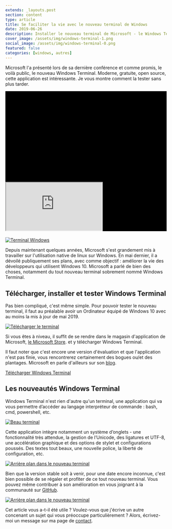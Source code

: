 ```yaml
---
extends: _layouts.post
section: content
type: article
title: Se faciliter la vie avec le nouveau terminal de Windows
date: 2019-06-26
description: Installer le nouveau terminal de Microsoft - le Windows Terminal, tout beau et le tester sans plus attendre
cover_image: /assets/img/windows-terminal-1.png
social_image: /assets/img/windows-terminal-0.png
featured: false
categories: [windows, autres]
---
```


Microsoft l'a présenté lors de sa dernière conférence et comme promis, le voilà public, le nouveau Windows Terminal. Moderne, gratuite, open source, cette application est intéressante. Je vous montre comment la tester sans plus tarder.

<div style="left: 0px; width: 100%; height: auto; position: relative; padding-bottom: 0px;">
	<div class="relative h-0" style="padding-top: 56.25%; background-color: #000; margin-bottom: 1.2rem;" >
		<iframe class="block h-full absolute w-full m-0 p-0" style="top: 0;" src="https://www.youtube.com/embed/8gw0rXPMMPE?rel=0" allowfullscreen="" scrolling="no" allow="autoplay; encrypted-media"></iframe>
	</div>
</div>

[![Terminal Windows](https://images.frandroid.com/wp-content/uploads/2019/05/microsoft-windows-terminal-linux.jpg)](https://images.frandroid.com/wp-content/uploads/2019/05/microsoft-windows-terminal-linux.jpg)

Depuis maintenant quelques années, Microsoft s'est grandement mis à travailler sur l'utilisation native de linux sur Windows. En mai dernier, il a dévoilé publiquement ses plans, avec comme objectif : améliorer la vie des développeurs qui utilisent Windows 10. Microsoft a parlé de bien des choses, notamment du tout nouveau terminal sobrement nommé Windows Terminal.

## Télécharger, installer et tester Windows Terminal

Pas bien compliqué, c'est même simple. Pour pouvoir tester le nouveau terminal, il faut au préalable avoir un Ordinateur équipé de Windows 10 avec au moins la mis à jour de mai 2019.

[![Télécharger le terminal](/assets/img/telechargement-terminal-windows.png)](/assets/img/telechargement-terminal-windows.png)

Si vous êtes à niveau, il suffit de se rendre dans le magasin d'application de Microsoft, [le Microsoft Store](https://www.microsoft.com/fr-fr/p/windows-terminal-preview/9n0dx20hk701?activetab=pivot:overviewtab). et y télécharger Windows Terminal.

Il faut noter que c'est encore une version d'évaluation et que l'application n'est pas finie, vous rencontrerez certainement des bogues ou/et des plantages. Microsoft en parle d'ailleurs sur son [blog](https://devblogs.microsoft.com/commandline/introducing-windows-terminal/).

[Télécharger Windows Terminal](https://www.microsoft.com/fr-fr/p/windows-terminal-preview/9n0dx20hk701?activetab=pivot:overviewtab)

<div>
	<ins class="adsbygoogle"
	    style="display:block"
	    data-ad-client="ca-pub-9554638137229612"
	    data-ad-slot="9573950571"
	    data-ad-format="auto"
	    data-full-width-responsive="true"></ins>
	<script>
	    (adsbygoogle = window.adsbygoogle || []).push({});
	</script>
</div>

## Les nouveautés Windows Terminal

Windows Terminal n'est rien d'autre qu'un terminal, une application qui va vous permettre d’accéder au langage interpréteur de commande : bash, cmd, powershell, etc.

[![Beau terminal](/assets/img/windows-terminal-4.jpg)](/assets/img/windows-terminal-4.jpg)

Cette application intègre notamment un système d’onglets - une fonctionnalité très attendue, la gestion de l’Unicode, des ligatures et UTF-8, une accélération graphique et des options de stylet et configurations poussés. Des textes tout beaux, une nouvelle police, la liberté de configuration, etc.

[![Arrière plan dans le nouveau terminal](/assets/img/new-microsoft-terminal-summer-background.png)](/assets/img/new-microsoft-terminal-summer-background.png)

Bien que la version stable soit à venir, pour une date encore inconnue, c'est bien possible de se régaler et profiter de ce tout nouveau terminal. Vous pouvez même contribuer à son amélioration en vous joignant à la communauté sur [GitHub](https://github.com/Microsoft/Terminal).

[![Arrière plan dans le nouveau terminal](/assets/img/windows-terminal-2.png)](/assets/img/windows-terminal-2.png)

Cet article vous a-t-il été utile ? Voulez-vous que j'écrive un autre concenant un sujet qui vous préoccupe particulièrement ? Alors, écrivez-moi un message sur ma page de [contact](/contact).

